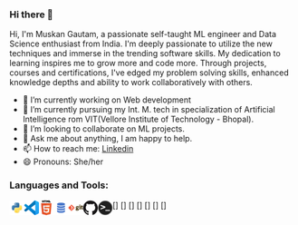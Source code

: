 ### Hi there 👋

Hi, I'm Muskan Gautam, a passionate self-taught ML engineer and Data Science enthusiast from India. I'm deeply passionate to utilize the new techniques and immerse in the trending software skills. My dedication to learning inspires me to grow more and code more. Through projects, courses and certifications, I've edged my problem solving skills, enhanced knowledge depths and ability to work collaboratively with others.


- 🔭 I’m currently working on Web development
- 🌱 I’m currently pursuing my Int. M. tech in specialization of Artificial Intelligence rom VIT(Vellore Institute of Technology - Bhopal).
- 👯 I’m looking to collaborate on ML projects.
- 💬 Ask me about anything, I am happy to help.
- 📫 How to reach me: [Linkedin](https://www.linkedin.com/in/muskan-gautam-19b62122a/)
- 😄 Pronouns: She/her





<!-- <code><img height="40" src="https://raw.githubusercontent.com/devicons/devicon/master/icons/cplusplus/cplusplus-original.svg"></code>
<code><img height = "40" src = "https://raw.githubusercontent.com/github/explore/80688e429a7d4ef2fca1e82350fe8e3517d3494d/topics/css/css.png"></code><br><br>
<code><img height="40" src="https://raw.githubusercontent.com/devicons/devicon/master/icons/javascript/javascript-original.svg"></code>
<code><img height="40" src="https://raw.githubusercontent.com/devicons/devicon/master/icons/photoshop/photoshop-line.svg"></code> -->

### Languages and Tools:
[<img align="left" alt="python" width="26px" src="https://raw.githubusercontent.com/github/explore/80688e429a7d4ef2fca1e82350fe8e3517d3494d/topics/python/python.png" />]
[<img align="left" alt="Visual Studio Code" width="26px" src="https://raw.githubusercontent.com/github/explore/80688e429a7d4ef2fca1e82350fe8e3517d3494d/topics/visual-studio-code/visual-studio-code.png" />]
[<img align="left" alt="HTML5" width="26px" src="https://raw.githubusercontent.com/github/explore/80688e429a7d4ef2fca1e82350fe8e3517d3494d/topics/html/html.png" />]
[<img align="left" alt="SQL" width="26px" src="https://raw.githubusercontent.com/github/explore/80688e429a7d4ef2fca1e82350fe8e3517d3494d/topics/sql/sql.png" />]
[<img align="left" alt="Git" width="26px" src="https://raw.githubusercontent.com/github/explore/80688e429a7d4ef2fca1e82350fe8e3517d3494d/topics/git/git.png" />]
[<img align="left" alt="GitHub" width="26px" src="https://raw.githubusercontent.com/github/explore/78df643247d429f6cc873026c0622819ad797942/topics/github/github.png" />]
[<img align="left" alt="Terminal" width="26px" src="https://raw.githubusercontent.com/github/explore/80688e429a7d4ef2fca1e82350fe8e3517d3494d/topics/terminal/terminal.png" />]

<!--
**muskan64star/muskan64star** is a ✨ _special_ ✨ repository because its `README.md` (this file) appears on your GitHub profile.

Here are some ideas to get you started:
- 🤔 I’m looking for help with ...
- 💬 Ask me about ...
- ⚡ Fun fact: ...
-->
